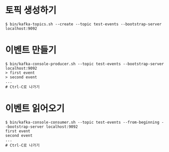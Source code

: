 # 토픽 생성하기

```shell
$ bin/kafka-topics.sh --create --topic test-events --bootstrap-server localhost:9092
```

# 이벤트 만들기

```shell
$ bin/kafka-console-producer.sh --topic test-events --bootstrap-server localhost:9092
> first event
> second event
...
# Ctrl-C로 나가기
```

# 이벤트 읽어오기

```shell
$ bin/kafka-console-consumer.sh --topic test-events --from-beginning --bootstrap-server localhost:9092
first event
second event
...
# Ctrl-C로 나가기
```